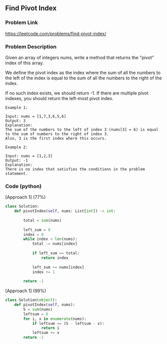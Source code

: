 ## Find Pivot Index

### Problem Link

https://leetcode.com/problems/find-pivot-index/

### Problem Description 

Given an array of integers nums, write a method that returns the "pivot" index of this array.

We define the pivot index as the index where the sum of all the numbers to the left of the index is equal to the sum of all the numbers to the right of the index.

If no such index exists, we should return -1. If there are multiple pivot indexes, you should return the left-most pivot index.

```
Example 1:

Input: nums = [1,7,3,6,5,6]
Output: 3
Explanation:
The sum of the numbers to the left of index 3 (nums[3] = 6) is equal to the sum of numbers to the right of index 3.
Also, 3 is the first index where this occurs.

```

```
Example 2:

Input: nums = [1,2,3]
Output: -1
Explanation:
There is no index that satisfies the conditions in the problem statement.

```


### Code (python)

[Approach 1] (77%) 

```python
class Solution:
    def pivotIndex(self, nums: List[int]) -> int:
        
        total = sum(nums)
        
        left_sum = 0
        index = 0
        while index < len(nums):
            total -= nums[index]
            
            if left_sum == total:
                return index
                
            left_sum += nums[index]
            index += 1
        
        return -1
```

[Approach 1] (99%) 

```python
class Solution(object):
    def pivotIndex(self, nums):
        S = sum(nums)
        leftsum = 0
        for i, x in enumerate(nums):
            if leftsum == (S - leftsum - x):
                return i
            leftsum += x
        return -1

```